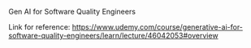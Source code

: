 Gen AI for Software Quality Engineers

Link for reference:
 https://www.udemy.com/course/generative-ai-for-software-quality-engineers/learn/lecture/46042053#overview
